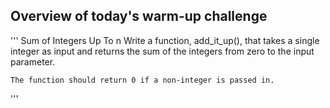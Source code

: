 ## Overview of today's warm-up challenge

'''
Sum of Integers Up To n
    Write a function, add_it_up(), that takes a single integer as input
    and returns the sum of the integers from zero to the input parameter.

    The function should return 0 if a non-integer is passed in.
'''


